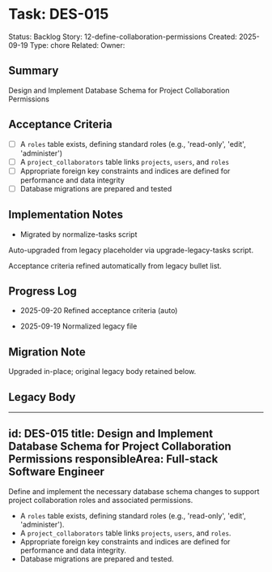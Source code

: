 # Task: DES-015
Status: Backlog
Story: 12-define-collaboration-permissions
Created: 2025-09-19
Type: chore
Related:
Owner:

## Summary
Design and Implement Database Schema for Project Collaboration Permissions

## Acceptance Criteria

- [ ] A `roles` table exists, defining standard roles (e.g., 'read-only', 'edit', 'administer')
- [ ] A `project_collaborators` table links `projects`, `users`, and `roles`
- [ ] Appropriate foreign key constraints and indices are defined for performance and data integrity
- [ ] Database migrations are prepared and tested

## Implementation Notes
- Migrated by normalize-tasks script

Auto-upgraded from legacy placeholder via upgrade-legacy-tasks script.


Acceptance criteria refined automatically from legacy bullet list.
## Progress Log
- 2025-09-20 Refined acceptance criteria (auto)

- 2025-09-19 Normalized legacy file
## Migration Note
Upgraded in-place; original legacy body retained below.

## Legacy Body
---
id: DES-015
title: Design and Implement Database Schema for Project Collaboration Permissions
responsibleArea: Full-stack Software Engineer
---
Define and implement the necessary database schema changes to support project collaboration roles and associated permissions.
- A `roles` table exists, defining standard roles (e.g., 'read-only', 'edit', 'administer').
- A `project_collaborators` table links `projects`, `users`, and `roles`.
- Appropriate foreign key constraints and indices are defined for performance and data integrity.
- Database migrations are prepared and tested.